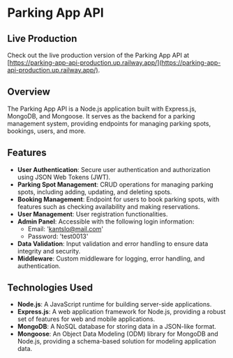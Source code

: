 # Parking App API

## Live Production
Check out the live production version of the Parking App API at [https://parking-app-api-production.up.railway.app/](https://parking-app-api-production.up.railway.app/).

## Overview
The Parking App API is a Node.js application built with Express.js, MongoDB, and Mongoose. It serves as the backend for a parking management system, providing endpoints for managing parking spots, bookings, users, and more.

## Features
- **User Authentication**: Secure user authentication and authorization using JSON Web Tokens (JWT).
- **Parking Spot Management**: CRUD operations for managing parking spots, including adding, updating, and deleting spots.
- **Booking Management**: Endpoint for users to book parking spots, with features such as checking availability and making reservations.
- **User Management**: User registration functionalities.
- **Admin Panel**: Accessible with the following login information:
  - Email: 'kantslo@mail.com'
  - Password: 'test0013'
- **Data Validation**: Input validation and error handling to ensure data integrity and security.
- **Middleware**: Custom middleware for logging, error handling, and authentication.

## Technologies Used
- **Node.js**: A JavaScript runtime for building server-side applications.
- **Express.js**: A web application framework for Node.js, providing a robust set of features for web and mobile applications.
- **MongoDB**: A NoSQL database for storing data in a JSON-like format.
- **Mongoose**: An Object Data Modeling (ODM) library for MongoDB and Node.js, providing a schema-based solution for modeling application data.
